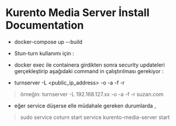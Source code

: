 # Kurento Media Server İnstall Documentation

* docker-compose up --build
* Stun-turn kullanımı için :
* docker exec ile containera girdikten sonra security updateleri gerçekleştirip aşağıdaki command in çalıştırılması gerekiyor :

* turnserver -L <public_ip_address> -o -a -f -r <realm-name>
> örneğin: turnserver -L 192.168.127.xx -o -a -f -r suzan.com

* eğer service düşerse elle müdahale gereken durumlarda ,
> sudo service coturn start
> service kurento-media-server start
